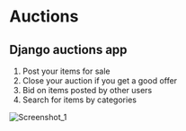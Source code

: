 # Auctions
## Django auctions app
1. Post your items for sale
2. Close your auction if you get a good offer
2. Bid on items posted by other users
3. Search for items by categories

![Screenshot_1](https://user-images.githubusercontent.com/83211270/219175870-507df8b2-a9e4-441b-8797-dfee46eb6462.png)

